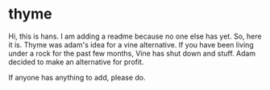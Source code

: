 # thyme
Hi, this is hans. I am adding a readme because no one else has yet. So, here it is.
Thyme was adam's idea for a vine alternative. 
If you have been living under a rock for the past few months, Vine has shut down and stuff.
Adam decided to make an alternative for profit. 

If anyone has anything to add, please do.
